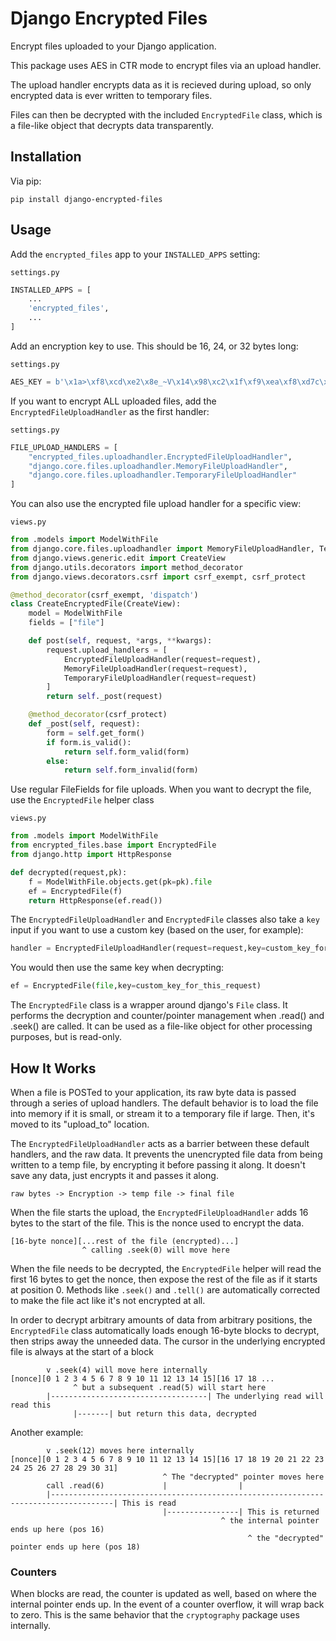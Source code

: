 Django Encrypted Files
======================

Encrypt files uploaded to your Django application.

This package uses AES in CTR mode to encrypt files via an upload handler.

The upload handler encrypts data as it is recieved during upload, so only encrypted data is ever written to temporary files.

Files can then be decrypted with the included `EncryptedFile` class, which is a file-like object that decrypts data transparently.

Installation
------------
Via pip:
```
pip install django-encrypted-files
```

Usage
-----

Add the `encrypted_files` app to your `INSTALLED_APPS` setting:

`settings.py`
```python
INSTALLED_APPS = [
    ...
    'encrypted_files',
    ...
]
```

Add an encryption key to use. This should be 16, 24, or 32 bytes long:

`settings.py`
```python
AES_KEY = b'\x1a>\xf8\xcd\xe2\x8e_~V\x14\x98\xc2\x1f\xf9\xea\xf8\xd7c\xb3`!d\xd4\xe3+\xf7Q\x83\xb5~\x8f\xdd'
```

If you want to encrypt ALL uploaded files, add the `EncryptedFileUploadHandler` as the first handler:

`settings.py`
```python
FILE_UPLOAD_HANDLERS = [
    "encrypted_files.uploadhandler.EncryptedFileUploadHandler",
    "django.core.files.uploadhandler.MemoryFileUploadHandler",
    "django.core.files.uploadhandler.TemporaryFileUploadHandler"
]
```

You can also use the encrypted file upload handler for a specific view:

`views.py`
```python
from .models import ModelWithFile
from django.core.files.uploadhandler import MemoryFileUploadHandler, TemporaryFileUploadHandler
from django.views.generic.edit import CreateView
from django.utils.decorators import method_decorator
from django.views.decorators.csrf import csrf_exempt, csrf_protect

@method_decorator(csrf_exempt, 'dispatch')
class CreateEncryptedFile(CreateView):
    model = ModelWithFile
    fields = ["file"]

    def post(self, request, *args, **kwargs):
        request.upload_handlers = [
            EncryptedFileUploadHandler(request=request),
            MemoryFileUploadHandler(request=request),
            TemporaryFileUploadHandler(request=request)
        ]  
        return self._post(request)

    @method_decorator(csrf_protect)
    def _post(self, request):
        form = self.get_form()
        if form.is_valid():
            return self.form_valid(form)
        else:
            return self.form_invalid(form)

```

Use regular FileFields for file uploads. When you want to decrypt the file, use the `EncryptedFile` helper class

`views.py`
```python
from .models import ModelWithFile
from encrypted_files.base import EncryptedFile
from django.http import HttpResponse

def decrypted(request,pk):
    f = ModelWithFile.objects.get(pk=pk).file
    ef = EncryptedFile(f)
    return HttpResponse(ef.read())
```

The `EncryptedFileUploadHandler` and `EncryptedFile` classes also take a `key` input if you want to use a custom key (based on the user, for example):

```python
handler = EncryptedFileUploadHandler(request=request,key=custom_key_for_this_request)
```

You would then use the same key when decrypting:

```python
ef = EncryptedFile(file,key=custom_key_for_this_request)
```

The `EncryptedFile` class is a wrapper around django's `File` class. It performs the decryption and counter/pointer management when .read() and .seek() are called. It can be used as a file-like object for other processing purposes, but is read-only.

How It Works
------------

When a file is POSTed to your application, its raw byte data is passed through a series of upload handlers. The default behavior is to load the file into memory if it is small, or stream it to a temporary file if large. Then, it's moved to its "upload_to" location.

The `EncryptedFileUploadHandler` acts as a barrier between these default handlers, and the raw data. It prevents the unencrypted file data from being written to a temp file, by encrypting it before passing it along. It doesn't save any data, just encrypts it and passes it along.

```
raw bytes -> Encryption -> temp file -> final file
```

When the file starts the upload, the `EncryptedFileUploadHandler` adds 16 bytes to the start of the file. This is the nonce used to encrypt the data. 

```
[16-byte nonce][...rest of the file (encrypted)...]
                ^ calling .seek(0) will move here
```

When the file needs to be decrypted, the `EncryptedFile` helper will read the first 16 bytes to get the nonce, then expose the rest of the file as if it starts at position 0. Methods like `.seek()` and `.tell()` are automatically corrected to make the file act like it's not encrypted at all.

In order to decrypt arbitrary amounts of data from arbitrary positions, the `EncryptedFile` class automatically loads enough 16-byte blocks to decrypt, then strips away the unneeded data. The cursor in the underlying encrypted file is always at the start of a block

```
        v .seek(4) will move here internally
[nonce][0 1 2 3 4 5 6 7 8 9 10 11 12 13 14 15][16 17 18 ...
              ^ but a subsequent .read(5) will start here
        |-----------------------------------| The underlying read will read this
              |-------| but return this data, decrypted
```

Another example:
```
        v .seek(12) moves here internally
[nonce][0 1 2 3 4 5 6 7 8 9 10 11 12 13 14 15][16 17 18 19 20 21 22 23 24 25 26 27 28 29 30 31]
                                  ^ The "decrypted" pointer moves here
        call .read(6)             |                |
        |------------------------------------------------------------------------------------| This is read
                                  |----------------| This is returned
                                               ^ the internal pointer ends up here (pos 16)
                                                     ^ the "decrypted" pointer ends up here (pos 18)
```

### Counters
When blocks are read, the counter is updated as well, based on where the internal pointer ends up. In the event of a counter overflow, it will wrap back to zero. This is the same behavior that the `cryptography` package uses internally.